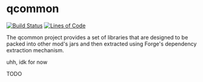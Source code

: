 # qcommon

[![Build Status](https://img.shields.io/jenkins/s/https/jenkins.amadorn.es/job/qcommon.svg)](https://jenkins.amadorn.es/job/qcommon/)
[![Lines of Code](https://tokei.rs/b1/github/therealfarfetchd/qcommon?category=code)](https://github.com/therealfarfetchd/qcommon)

The qcommon project provides a set of libraries that are designed to be packed into other mod's jars and then extracted using Forge's dependency extraction mechanism.

uhh, idk for now

TODO
